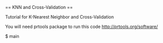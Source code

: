 == KNN and Cross-Validation ==

Tutorial for K-Nearest Neighbor and Cross-Validation

You will need prtools package to run this code
http://prtools.org/software/


$ main